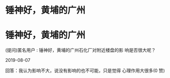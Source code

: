 # 锤神好，黄埔的广州

# 锤神好，黄埔的广州

(提问)匿名用户 : 锤神好，黄埔的广州石化厂对附近楼盘的影 响是否很大呢？

2019-08-07

回答：我认为影响不大，说没有影响的也不可能，只是觉得 心理作用大很多(0 赞)